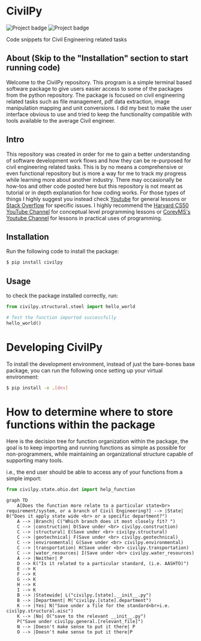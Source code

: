 # CivilPy

<img alt="Project badge" aria-hidden="" class="project-badge" src="https://daneparks.com/Dane/civilpy/badges/master/pipeline.svg">

<img alt="Project badge" aria-hidden="" class="project-badge" src="https://daneparks.com/Dane/civilpy/badges/master/coverage.svg">

<!---
copy these badges - https://github.com/mhammond/pywin32
-->

Code snippets for Civil Engineering related tasks

## About (Skip to the "Installation" section to start running code)

Welcome to the CivilPy repository.  This program is a simple terminal based software package to give users easier access
to some of the packages from the python repository.  The package is focused on civil engineering related tasks such as 
file management, pdf data extraction, image manipulation mapping and unit conversions.  I did my best to make the user 
interface obvious to use and tried to keep the functionality compatible with tools available to the average Civil 
engineer.

## Intro

This repository was created in order for me to gain a better understanding of software development work flows and how they can be
re-purposed for civil engineering related tasks.  This is by no means a comprehensive or even functional repository but 
is more a way for me to track my progress while learning more about another industry.  There may occasionally be how-tos
and other code posted here but this repository is not meant as tutorial or in depth explanation for how coding works. 
For those types of things I highly suggest you instead check <a href=https://www.youtube.com/>Youtube</a> for general 
lessons or <a href=https://stackoverflow.com/>Stack Overflow</a> for specific issues.  I highly recommend the 
<a href=https://www.youtube.com/user/cs50tv>Harvard CS50 YouTube Channel</a> for conceptual level programming lessons or
<a href=https://www.youtube.com/user/schafer5>CoreyMS's Youtube Channel</a> for lessons in practical uses of 
programming. 

## Installation

Run the following code to install the package:

```bash
$ pip install civilpy
```

## Usage

to check the package installed correctly, run:

```python
from civilpy.structural.steel import hello_world

# Test the function imported successfully
hello_world()
```

# Developing CivilPy

To install the development environment, instead of just the bare-bones base package,
you can run the following once setting up your virtual environment:

```bash
$ pip install -e .[dev]
```

# How to determine where to store functions within the package

Here is the decision tree for function organization within the package, the goal
is to keep importing and running functions as simple as possible for non-programmers,
while maintaining an organizational structure capable of supporting many tools.

i.e., the end user should be able to access any of your functions from a simple import:

```python
from civilpy.state.ohio.dot import help_function
```

<div class="center">

```mermaid
graph TD
    A[Does the function more relate to a particular state<br> requirement/system, or a branch of Civil Engineering?] --> |State| B("Does it apply state wide <br> or a specific department?")
    A --> |Branch| C("Which branch does it most closely fit? ")
    C --> |construction| D(Save under <br> civilpy.construction)
    C --> |structural| E(Save under <br> civilpy.structural)
    C --> |geotechnical| F(Save under <br> civilpy.geotechnical)
    C --> |environmental| G(Save under <br> civilpy.environmental)
    C --> |transportation| H(Save under <br> civilpy.transportation)
    C --> |water_resources| I(Save under <br> civilpy.water_resources)
    A --> |Neither| P
    D --> K("Is it related to a particular standard, (i.e. AASHTO)")
    E --> K
    F --> K
    G --> K
    H --> K
    I --> K
    B --> |Statewide| L("civilpy.[state].__init__.py")
    B --> |Department| M("civilpy.[state].department")
    K --> |Yes| N("Save under a file for the standard<br>i.e. civilpy.structural.aisc")
    K --> |No| O("save to the relevant __init__.py")
    P("Save under civilpy.general.[relevant_file]")
    N --> |Doesn't make sense to put it there| P
    O --> |Doesn't make sense to put it there|P
```
</div>
